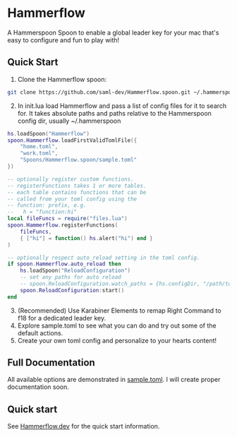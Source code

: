 # Hammerflow
A Hammerspoon Spoon to enable a global leader key for your mac that's easy to configure and fun to play with!

## Quick Start

1. Clone the Hammerflow spoon:
```bash
git clone https://github.com/saml-dev/Hammerflow.spoon.git ~/.hammerspoon/Spoons/Hammerflow.spoon
```
2. In init.lua load Hammerflow and pass a list of config files for it to search for. It takes absolute paths and paths relative to the Hammerspoon config dir, usually ~/.hammerspoon
```lua
hs.loadSpoon("Hammerflow")
spoon.Hammerflow.loadFirstValidTomlFile({
    "home.toml",
    "work.toml",
    "Spoons/Hammerflow.spoon/sample.toml"
})

-- optionally register custom functions.
-- registerFunctions takes 1 or more tables.
-- each table contains functions that can be
-- called from your toml config using the
-- function: prefix, e.g.
--   h = "function:hi"
local fileFuncs = require("files.lua")
spoon.Hammerflow.registerFunctions(
    fileFuncs,
    { ["hi"] = function() hs.alert("hi") end }
)

-- optionally respect auto_reload setting in the toml config.
if spoon.Hammerflow.auto_reload then
    hs.loadSpoon("ReloadConfiguration")
    -- set any paths for auto reload
    -- spoon.ReloadConfiguration.watch_paths = {hs.configDir, "/path/to/my/configs/"}
    spoon.ReloadConfiguration:start()
end
```
3. (Recommended) Use Karabiner Elements to remap Right Command to f18 for a dedicated leader key.
4. Explore sample.toml to see what you can do and try out some of the default actions.
5. Create your own toml config and personalize to your hearts content!

## Full Documentation
All available options are demonstrated in [sample.toml](./sample.toml). I will create proper documentation soon.

## Quick start
See [Hammerflow.dev](https://hammerflow.dev) for the quick start information.

